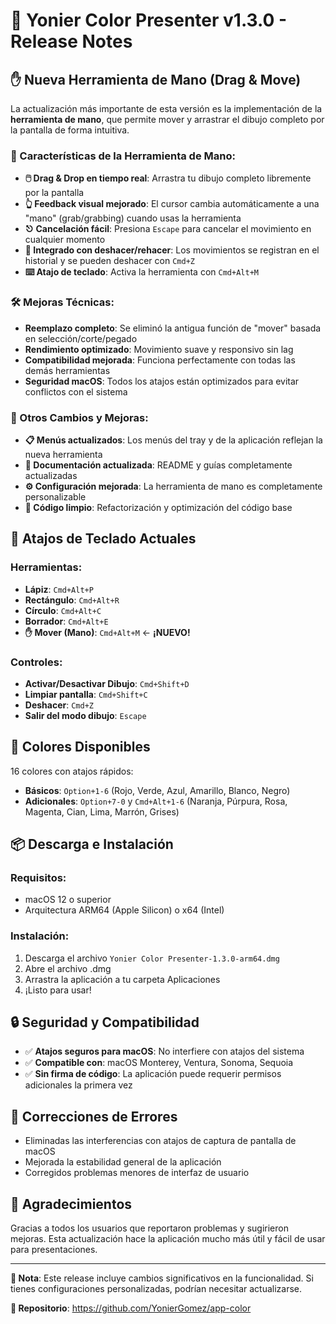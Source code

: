 # 🎉 Yonier Color Presenter v1.3.0 - Release Notes

## ✋ Nueva Herramienta de Mano (Drag & Move)

La actualización más importante de esta versión es la implementación de la **herramienta de mano**, que permite mover y arrastrar el dibujo completo por la pantalla de forma intuitiva.

### 🚀 Características de la Herramienta de Mano:

- **🖱️ Drag & Drop en tiempo real**: Arrastra tu dibujo completo libremente por la pantalla
- **👆 Feedback visual mejorado**: El cursor cambia automáticamente a una "mano" (grab/grabbing) cuando usas la herramienta
- **⎋ Cancelación fácil**: Presiona `Escape` para cancelar el movimiento en cualquier momento
- **🔄 Integrado con deshacer/rehacer**: Los movimientos se registran en el historial y se pueden deshacer con `Cmd+Z`
- **⌨️ Atajo de teclado**: Activa la herramienta con `Cmd+Alt+M`

### 🛠️ Mejoras Técnicas:

- **Reemplazo completo**: Se eliminó la antigua función de "mover" basada en selección/corte/pegado
- **Rendimiento optimizado**: Movimiento suave y responsivo sin lag
- **Compatibilidad mejorada**: Funciona perfectamente con todas las demás herramientas
- **Seguridad macOS**: Todos los atajos están optimizados para evitar conflictos con el sistema

### 🎯 Otros Cambios y Mejoras:

- **📋 Menús actualizados**: Los menús del tray y de la aplicación reflejan la nueva herramienta
- **📖 Documentación actualizada**: README y guías completamente actualizadas
- **⚙️ Configuración mejorada**: La herramienta de mano es completamente personalizable
- **🧹 Código limpio**: Refactorización y optimización del código base

## 🔧 Atajos de Teclado Actuales

### Herramientas:
- **Lápiz**: `Cmd+Alt+P`
- **Rectángulo**: `Cmd+Alt+R`  
- **Círculo**: `Cmd+Alt+C`
- **Borrador**: `Cmd+Alt+E`
- **✋ Mover (Mano)**: `Cmd+Alt+M` ← **¡NUEVO!**

### Controles:
- **Activar/Desactivar Dibujo**: `Cmd+Shift+D`
- **Limpiar pantalla**: `Cmd+Shift+C`
- **Deshacer**: `Cmd+Z`
- **Salir del modo dibujo**: `Escape`

## 🎨 Colores Disponibles

16 colores con atajos rápidos:
- **Básicos**: `Option+1-6` (Rojo, Verde, Azul, Amarillo, Blanco, Negro)
- **Adicionales**: `Option+7-0` y `Cmd+Alt+1-6` (Naranja, Púrpura, Rosa, Magenta, Cian, Lima, Marrón, Grises)

## 📦 Descarga e Instalación

### Requisitos:
- macOS 12 o superior
- Arquitectura ARM64 (Apple Silicon) o x64 (Intel)

### Instalación:
1. Descarga el archivo `Yonier Color Presenter-1.3.0-arm64.dmg`
2. Abre el archivo .dmg
3. Arrastra la aplicación a tu carpeta Aplicaciones
4. ¡Listo para usar!

## 🔒 Seguridad y Compatibilidad

- ✅ **Atajos seguros para macOS**: No interfiere con atajos del sistema
- ✅ **Compatible con**: macOS Monterey, Ventura, Sonoma, Sequoia
- ✅ **Sin firma de código**: La aplicación puede requerir permisos adicionales la primera vez

## 🐛 Correcciones de Errores

- Eliminadas las interferencias con atajos de captura de pantalla de macOS
- Mejorada la estabilidad general de la aplicación
- Corregidos problemas menores de interfaz de usuario

## 🙏 Agradecimientos

Gracias a todos los usuarios que reportaron problemas y sugirieron mejoras. Esta actualización hace la aplicación mucho más útil y fácil de usar para presentaciones.

---

**📝 Nota**: Este release incluye cambios significativos en la funcionalidad. Si tienes configuraciones personalizadas, podrían necesitar actualizarse.

**🔗 Repositorio**: https://github.com/YonierGomez/app-color
